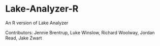 Lake-Analyzer-R
===============

An R version of Lake Analyzer

Contributors: Jennie Brentrup, Luke Winslow, Richard Woolway, Jordan Read, Jake Zwart